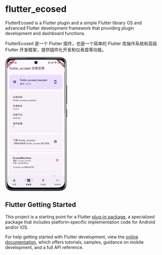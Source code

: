 # flutter_ecosed

FlutterEcosed is a Flutter plugin and a simple Flutter library OS and advanced Flutter development framework that providing plugin development and dashboard functions.

FlutterEcosed 是一个 Flutter 插件，也是一个简单的 Flutter 库操作系统和高级 Flutter 开发框架，提供插件化开发和仪表盘等功能。

<p align="left">
<img src="https://raw.githubusercontent.com/libecosed/flutter_ecosed/master/screenshot.png" width="200">
</p>

## Flutter Getting Started

This project is a starting point for a Flutter
[plug-in package](https://flutter.dev/developing-packages/),
a specialized package that includes platform-specific implementation code for
Android and/or iOS.

For help getting started with Flutter development, view the
[online documentation](https://flutter.dev/docs), which offers tutorials,
samples, guidance on mobile development, and a full API reference.

